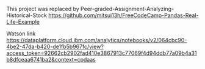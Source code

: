 This project was replaced by Peer-graded-Assignment-Analyzing-Historical-Stock https://github.com/mitsui13h/FreeCodeCamp-Pandas-Real-Life-Example

Watson link https://dataplatform.cloud.ibm.com/analytics/notebooks/v2/064cbc90-4be2-47da-b420-de1fb5b967fc/view?access_token=92662cb2902fad410e3867913c77069f4d94ddb77a09b4a31b8dfceaa6741ba2&context=cpdaas
